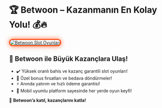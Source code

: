<h1>🏆 Betwoon – Kazanmanın En Kolay Yolu! 💰🔥</h1>

<a href="https://cutt.ly/BetwoonLink" title="Betwoon Slot Oyunları">
  <img src="https://i.ibb.co/BtMhhf6/g-venligiris.jpg" alt="Betwoon Slot Oyunları" style="max-width: 100%; border: 3px solid #ff4500; border-radius: 15px; box-shadow: 0px 0px 15px rgba(255, 69, 0, 0.8);">
</a>

<h2>🚀 Betwoon ile Büyük Kazançlara Ulaş!</h2>
<ul>
  <li>✔️ Yüksek oranlı bahis ve kazanç garantili slot oyunları!</li>
  <li>🎁 Özel bonus fırsatları ve bedava döndürmeler!</li>
  <li>⚡️ Anında yatırım ve hızlı ödeme garantisi!</li>
  <li>📱 Mobil uyumlu platform sayesinde her yerde oyun keyfi!</li>
</ul>

<p>💎 <strong>Betwoon’a katıl, kazançlarını katla!</strong></p>

<meta name="description" content="Betwoon ile kazancını artır! Yüksek oranlar, özel bonuslar ve hızlı ödemelerle hemen kazanmaya başla!">
